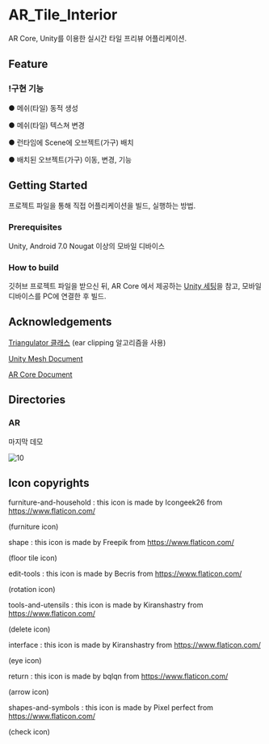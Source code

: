 # AR_Tile_Interior

AR Core, Unity를 이용한 실시간 타일 프리뷰 어플리케이션.

## Feature

### !구현 기능

● 메쉬(타일) 동적 생성

● 메쉬(타일) 텍스쳐 변경

● 런타임에 Scene에 오브젝트(가구) 배치

● 배치된 오브젝트(가구) 이동, 변경, 기능 

## Getting Started

프로젝트 파일을 통해 직접 어플리케이션을 빌드, 실행하는 방법.

### Prerequisites

Unity, Android 7.0 Nougat 이상의 모바일 디바이스

### How to build

깃허브 프로젝트 파일을 받으신 뒤, AR Core 에서 제공하는 [Unity 세팅](https://developers.google.com/ar/develop/unity/quickstart-android)을 참고, 모바일 디바이스를 PC에 연결한 후 빌드.

## Acknowledgements

[Triangulator 클래스](https://wiki.unity3d.com/index.php/Triangulator)
(ear clipping 알고리즘을 사용)

[Unity Mesh Document](https://docs.unity3d.com/kr/530/ScriptReference/Mesh.html)

[AR Core Document](https://developers.google.com/ar/develop/unity)

## Directories

### AR

마지막 데모

![10](https://user-images.githubusercontent.com/52204522/85831487-588a7580-b7c9-11ea-8cd0-499e2bf5bc28.png)

## Icon copyrights
furniture-and-household : this icon is made by Icongeek26 from https://www.flaticon.com/

(furniture icon)

shape : this icon is  made by Freepik from https://www.flaticon.com/

(floor tile icon)

edit-tools : this icon is made by Becris from https://www.flaticon.com/

(rotation icon)

tools-and-utensils : this icon is made by Kiranshastry from https://www.flaticon.com/

(delete icon)

interface : this icon is made by Kiranshastry from https://www.flaticon.com/

(eye icon)

return : this icon is made by bqlqn from https://www.flaticon.com/

(arrow icon)

shapes-and-symbols : this icon is made by Pixel perfect from https://www.flaticon.com/

(check icon)


